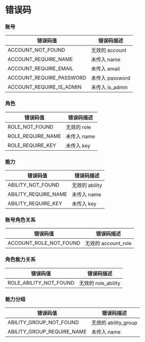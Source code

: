 # 错误码


[^_^]: account_start

### 账号
|错误码值|错误码描述|
|----|----|
|ACCOUNT_NOT_FOUND|无效的 account|
|ACCOUNT_REQUIRE_NAME|未传入 name|
|ACCOUNT_REQUIRE_EMAIL|未传入 email|
|ACCOUNT_REQUIRE_PASSWORD|未传入 password|
|ACCOUNT_REQUIRE_IS_ADMIN|未传入 is_admin|

[^_^]: account_end
[^_^]: role_start

### 角色
|错误码值|错误码描述|
|----|----|
|ROLE_NOT_FOUND|无效的 role|
|ROLE_REQUIRE_NAME|未传入 name|
|ROLE_REQUIRE_KEY|未传入 key|

[^_^]: role_end
[^_^]: ability_start

### 能力
|错误码值|错误码描述|
|----|----|
|ABILITY_NOT_FOUND|无效的 ability|
|ABILITY_REQUIRE_NAME|未传入 name|
|ABILITY_REQUIRE_KEY|未传入 key|

[^_^]: ability_end
[^_^]: account_role_start

### 账号角色关系
|错误码值|错误码描述|
|----|----|
|ACCOUNT_ROLE_NOT_FOUND|无效的 account_role|

[^_^]: account_role_end
[^_^]: role_ability_start

### 角色能力关系
|错误码值|错误码描述|
|----|----|
|ROLE_ABILITY_NOT_FOUND|无效的 role_ability|

[^_^]: role_ability_end
[^_^]: ability_group_start

### 能力分组
|错误码值|错误码描述|
|----|----|
|ABILITY_GROUP_NOT_FOUND|无效的 ability_group|
|ABILITY_GROUP_REQUIRE_NAME|未传入 name|

[^_^]: ability_group_end
[^_^]: more
